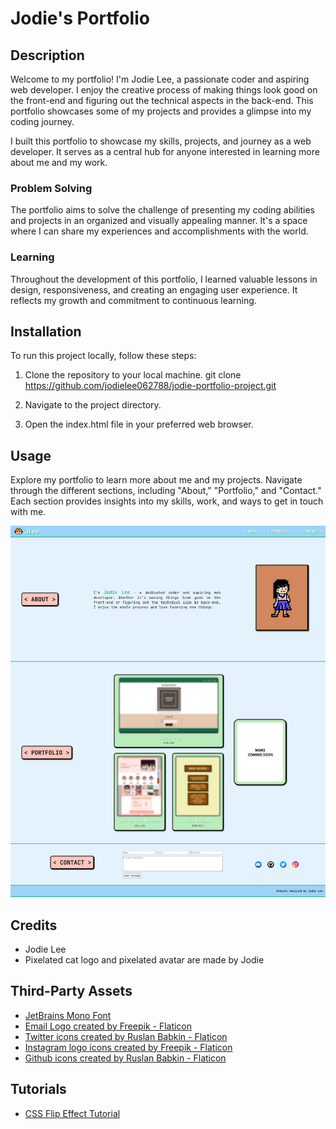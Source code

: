 # Jodie's Portfolio

## Description

Welcome to my portfolio! I'm Jodie Lee, a passionate coder and aspiring web developer. I enjoy the creative process of making things look good on the front-end and figuring out the technical aspects in the back-end. This portfolio showcases some of my projects and provides a glimpse into my coding journey.

I built this portfolio to showcase my skills, projects, and journey as a web developer. It serves as a central hub for anyone interested in learning more about me and my work.

### Problem Solving

The portfolio aims to solve the challenge of presenting my coding abilities and projects in an organized and visually appealing manner. It's a space where I can share my experiences and accomplishments with the world.

### Learning

Throughout the development of this portfolio, I learned valuable lessons in design, responsiveness, and creating an engaging user experience. It reflects my growth and commitment to continuous learning.

## Installation

To run this project locally, follow these steps:

1. Clone the repository to your local machine.
    git clone https://github.com/jodielee062788/jodie-portfolio-project.git

2. Navigate to the project directory.
3. Open the index.html file in your preferred web browser.

## Usage

Explore my portfolio to learn more about me and my projects. Navigate through the different sections, including "About," "Portfolio," and "Contact." Each section provides insights into my skills, work, and ways to get in touch with me.

![Screenshot of my portfolio website](assets/img/website-screenshot.png)

## Credits

- Jodie Lee
- Pixelated cat logo and pixelated avatar are made by Jodie

## Third-Party Assets
- [JetBrains Mono Font](fonts/JetBrainsMono-VariableFont_wght.ttf)
- [Email Logo created by Freepik - Flaticon](https://www.flaticon.com/free-icons/email)
- [Twitter icons created by Ruslan Babkin - Flaticon](https://www.flaticon.com/free-icons/twitter)
- [Instagram logo icons created by Freepik - Flaticon](https://www.flaticon.com/free-icons/instagram-logo)
- [Github icons created by Ruslan Babkin - Flaticon](https://www.flaticon.com/free-icons/github)

## Tutorials
-  [CSS Flip Effect Tutorial](https://davidwalsh.name/css-flip)

